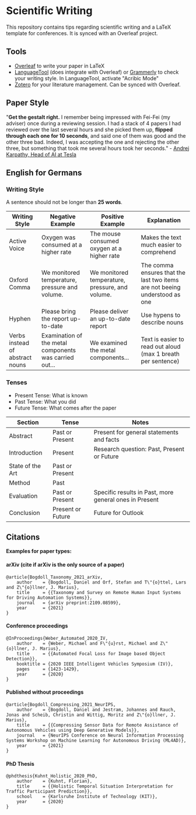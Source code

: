 # Scientific Writing

This repository contains tips regarding scientific writing and a LaTeX template for conferences. It is synced with an Overleaf project.

## Tools

- [Overleaf](https://www.overleaf.com) to write your paper in LaTeX
- [LanguageTool](https://languagetool.org/de) (does integrate with Overleaf) or [Grammerly](https://www.grammarly.com/) to check your writing style. In LanguageTool, activate  "Acribic Mode"
- [Zotero](https://www.zotero.org/) for your literature management. Can be synced with Overleaf.


## Paper Style

"**Get the gestalt right.** I remember being impressed with Fei-Fei (my adviser) once during a reviewing session. I had a stack of 4 papers I had reviewed over the last several hours and she picked them up, **flipped through each one for 10 seconds**, and said one of them was good and the other three bad. Indeed, I was accepting the one and rejecting the other three, but something that took me several hours took her seconds." - [Andrej Karpathy, Head of AI at Tesla](http://karpathy.github.io/2016/09/07/phd/)

## English for Germans

### Writing Style

A sentence should not be longer than **25 words**.

| Writing Style      | Negative Example | Positive Example | Explanation
| ----------- | ----------- | ----------- | ----------- | 
| Active Voice      | Oxygen was consumed at a higher rate       | The mouse consumed oxygen at a higher rate       |   Makes the text much easier to comprehend     |
| Oxford Comma      | We monitored temperature, pressure and volume.       | We monitored temperature, pressure, and volume.       | The comma ensures that the last two items are not beeing understood as one       |
| Hyphen      | Please bring the report up-to-date       | Please deliver an up-to-date report       | Use hypens to describe nouns       |
| Verbs instead of abstract nouns | Examination of the metal components was carried out... | We examined the metal components... | Text is easier to read out aloud (max 1 breath per sentence) | Parallel Structures | Our investigation has two goals: ° to discover root causes of production problems, ° eliminating uncertainties in design processes | Our investigation has two goals: ° to discover root causes of production problems, ° to eliminate uncertainties in design processes | Structured lists


### Tenses

- Present Tense: What is known
- Past Tense: What you did
- Future Tense: What comes after the paper

| Section      | Tense | Notes
| ----------- | ----------- | ----------- | 
| Abstract | Past or Present | Present for general statements and facts
| Introduction      | Present       | Research question: Past, Present or Future       |
| State of the Art      | Past or Present       |        |
| Method      | Past       |        |
| Evaluation      | Past or Present       | Specific results in Past, more general ones in Present       |
| Conclusion      | Present or Future       | Future for Outlook       |

## Citations

**Examples for paper types:**
#### arXiv (cite if arXiv is the only source of a paper)
```
@article{Bogdoll_Taxonomy_2021_arXiv,
    author    = {Bogdoll, Daniel and Orf, Stefan and T\"{o}ttel, Lars and Z\"{o}llner, J. Marius},
    title     = {{Taxonomy and Survey on Remote Human Input Systems for Driving Automation Systems}}, 
    journal   = {arXiv preprint:2109.08599},
    year      = {2021}
}
```

#### Conference proceedings
```
@InProceedings{Weber_Automated_2020_IV,
    author    = {Weber, Michael and F\"{u}rst, Michael and Z\"{o}llner, J. Marius},
    title     = {{Automated Focal Loss for Image based Object Detection}},
    booktitle = {2020 IEEE Intelligent Vehicles Symposium (IV)},
    pages     = {1423-1429},
    year      = {2020}
}
```

#### Published without proceedings
```
@article{Bogdoll_Compressing_2021_NeurIPS,
    author    = {Bogdoll, Daniel and Jestram, Johannes and Rauch, Jonas and Scheib, Christin and Wittig, Moritz and Z\"{o}llner, J. Marius},
    title     = {{Compressing Sensor Data for Remote Assistance of Autonomous Vehicles using Deep Generative Models}},
    journal   = {NeurIPS Conference on Neural Information Processing Systems Workshop on Machine Learning for Autonomous Driving (ML4AD)},
    year      = {2021}
}
```

#### PhD Thesis
```
@phdthesis{Kuhnt_Holistic_2020_PhD,
    author    = {Kuhnt, Florian},
    title     = {{Holistic Temporal Situation Interpretation for Traffic Participant Prediction}},
    school    = {Karlsruhe Institute of Technology (KIT)},
    year      = {2020}
}
```
